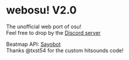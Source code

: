 # webosu! V2.0
The unofficial web port of osu!<br>
Feel free to drop by the [Discord server](https://discord.gg/gHgcR92QMy)

Beatmap API: [Sayobot](https://osu.sayobot.cn)<br>
Thanks @txst54 for the custom hitsounds code!
